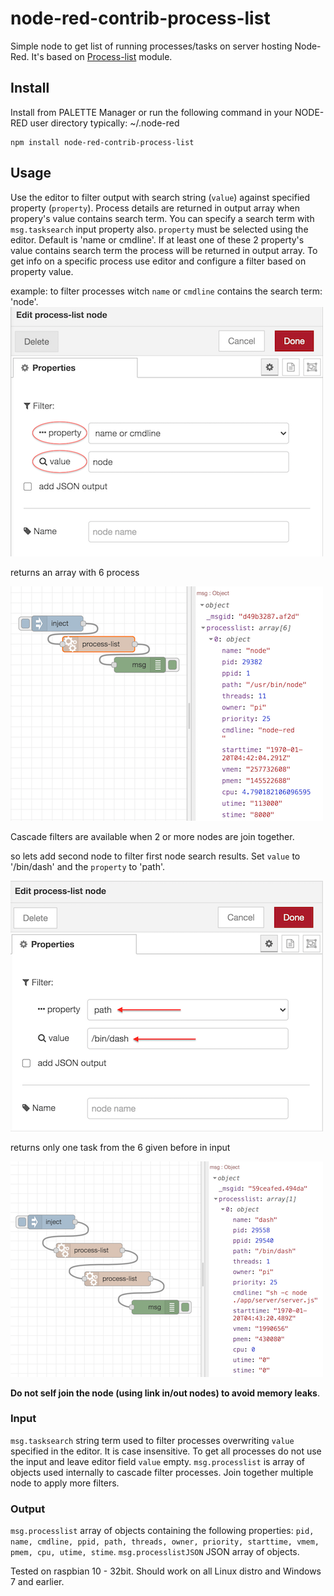 # node-red-contrib-process-list
Simple node to get list of running processes/tasks on server hosting Node-Red. It's based on [Process-list](https://www.npmjs.com/package/process-list) module.

## Install
Install from PALETTE Manager or run the following command in your NODE-RED user directory typically: \~/.node-red
```
npm install node-red-contrib-process-list
```
## Usage
Use the editor to filter output with search string (`value`) against specified property (`property`). 
Process details are returned in output array when propery's value contains search term. You can specify a search term with `msg.tasksearch` input property also.
`property` must be selected using the editor. Default is 'name or cmdline'. If at least one of these 2 property's value contains search term the process will be returned in output array.
To get info on a specific process use editor and configure a filter based on property value.

example: to filter processes witch `name` or `cmdline` contains the search term: 'node'.
![Editor image](documentation/process-list-editor-1.png "set property to n")

returns an array with 6 process

![Editor image](documentation/process-list-flow-1.png "Flow image")

Cascade filters are available when 2 or more nodes are join together.

so lets add second node to filter first node search results. Set `value` to '/bin/dash' and the `property` to 'path'.

![Editor image](documentation/process-list-editor-2.png "Editor image")

returns only one task from the 6 given before in input

![Editor image](documentation/process-list-flow-2.png "Flow image")

**Do not self join the node (using link in/out nodes) to avoid memory leaks**.

### Input
`msg.tasksearch` string term used to filter processes overwriting `value` specified in the editor. It is case insensitive. To get all processes do not use the input and leave editor field `value` empty.
`msg.processlist` is array of objects used internally to cascade filter processes. Join together multiple node to apply more filters.
### Output
`msg.processlist` array of objects containing the following properties: `pid, name, cmdline, ppid, path, threads, owner, priority, starttime, vmem, pmem, cpu, utime, stime`.
`msg.processlistJSON` JSON array of objects.

Tested on raspbian 10 - 32bit. Should work on all Linux distro and Windows 7 and earlier.
